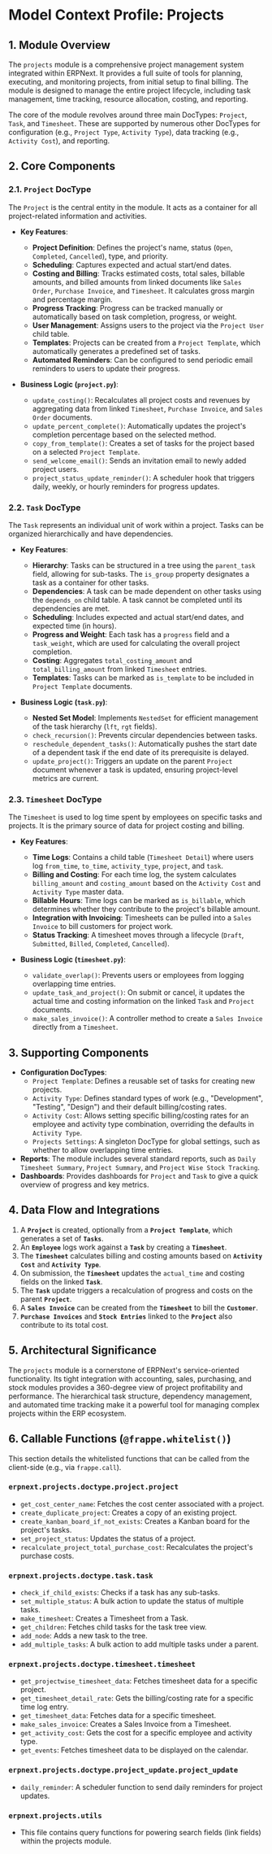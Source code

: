 # Model Context Profile: Projects

## 1. Module Overview

The `projects` module is a comprehensive project management system integrated within ERPNext. It provides a full suite of tools for planning, executing, and monitoring projects, from initial setup to final billing. The module is designed to manage the entire project lifecycle, including task management, time tracking, resource allocation, costing, and reporting.

The core of the module revolves around three main DocTypes: `Project`, `Task`, and `Timesheet`. These are supported by numerous other DocTypes for configuration (e.g., `Project Type`, `Activity Type`), data tracking (e.g., `Activity Cost`), and reporting.

## 2. Core Components

### 2.1. `Project` DocType

The `Project` is the central entity in the module. It acts as a container for all project-related information and activities.

-   **Key Features**:
    -   **Project Definition**: Defines the project's name, status (`Open`, `Completed`, `Cancelled`), type, and priority.
    -   **Scheduling**: Captures expected and actual start/end dates.
    -   **Costing and Billing**: Tracks estimated costs, total sales, billable amounts, and billed amounts from linked documents like `Sales Order`, `Purchase Invoice`, and `Timesheet`. It calculates gross margin and percentage margin.
    -   **Progress Tracking**: Progress can be tracked manually or automatically based on task completion, progress, or weight.
    -   **User Management**: Assigns users to the project via the `Project User` child table.
    -   **Templates**: Projects can be created from a `Project Template`, which automatically generates a predefined set of tasks.
    -   **Automated Reminders**: Can be configured to send periodic email reminders to users to update their progress.

-   **Business Logic (`project.py`)**:
    -   `update_costing()`: Recalculates all project costs and revenues by aggregating data from linked `Timesheet`, `Purchase Invoice`, and `Sales Order` documents.
    -   `update_percent_complete()`: Automatically updates the project's completion percentage based on the selected method.
    -   `copy_from_template()`: Creates a set of tasks for the project based on a selected `Project Template`.
    -   `send_welcome_email()`: Sends an invitation email to newly added project users.
    -   `project_status_update_reminder()`: A scheduler hook that triggers daily, weekly, or hourly reminders for progress updates.

### 2.2. `Task` DocType

The `Task` represents an individual unit of work within a project. Tasks can be organized hierarchically and have dependencies.

-   **Key Features**:
    -   **Hierarchy**: Tasks can be structured in a tree using the `parent_task` field, allowing for sub-tasks. The `is_group` property designates a task as a container for other tasks.
    -   **Dependencies**: A task can be made dependent on other tasks using the `depends_on` child table. A task cannot be completed until its dependencies are met.
    -   **Scheduling**: Includes expected and actual start/end dates, and expected time (in hours).
    -   **Progress and Weight**: Each task has a `progress` field and a `task_weight`, which are used for calculating the overall project completion.
    -   **Costing**: Aggregates `total_costing_amount` and `total_billing_amount` from linked `Timesheet` entries.
    -   **Templates**: Tasks can be marked as `is_template` to be included in `Project Template` documents.

-   **Business Logic (`task.py`)**:
    -   **Nested Set Model**: Implements `NestedSet` for efficient management of the task hierarchy (`lft`, `rgt` fields).
    -   `check_recursion()`: Prevents circular dependencies between tasks.
    -   `reschedule_dependent_tasks()`: Automatically pushes the start date of a dependent task if the end date of its prerequisite is delayed.
    -   `update_project()`: Triggers an update on the parent `Project` document whenever a task is updated, ensuring project-level metrics are current.

### 2.3. `Timesheet` DocType

The `Timesheet` is used to log time spent by employees on specific tasks and projects. It is the primary source of data for project costing and billing.

-   **Key Features**:
    -   **Time Logs**: Contains a child table (`Timesheet Detail`) where users log `from_time`, `to_time`, `activity_type`, `project`, and `task`.
    -   **Billing and Costing**: For each time log, the system calculates `billing_amount` and `costing_amount` based on the `Activity Cost` and `Activity Type` master data.
    -   **Billable Hours**: Time logs can be marked as `is_billable`, which determines whether they contribute to the project's billable amount.
    -   **Integration with Invoicing**: Timesheets can be pulled into a `Sales Invoice` to bill customers for project work.
    -   **Status Tracking**: A timesheet moves through a lifecycle (`Draft`, `Submitted`, `Billed`, `Completed`, `Cancelled`).

-   **Business Logic (`timesheet.py`)**:
    -   `validate_overlap()`: Prevents users or employees from logging overlapping time entries.
    -   `update_task_and_project()`: On submit or cancel, it updates the actual time and costing information on the linked `Task` and `Project` documents.
    -   `make_sales_invoice()`: A controller method to create a `Sales Invoice` directly from a `Timesheet`.

## 3. Supporting Components

-   **Configuration DocTypes**:
    -   `Project Template`: Defines a reusable set of tasks for creating new projects.
    -   `Activity Type`: Defines standard types of work (e.g., "Development", "Testing", "Design") and their default billing/costing rates.
    -   `Activity Cost`: Allows setting specific billing/costing rates for an employee and activity type combination, overriding the defaults in `Activity Type`.
    -   `Projects Settings`: A singleton DocType for global settings, such as whether to allow overlapping time entries.
-   **Reports**: The module includes several standard reports, such as `Daily Timesheet Summary`, `Project Summary`, and `Project Wise Stock Tracking`.
-   **Dashboards**: Provides dashboards for `Project` and `Task` to give a quick overview of progress and key metrics.

## 4. Data Flow and Integrations

1.  A **`Project`** is created, optionally from a **`Project Template`**, which generates a set of **`Tasks`**.
2.  An **`Employee`** logs work against a **`Task`** by creating a **`Timesheet`**.
3.  The **`Timesheet`** calculates billing and costing amounts based on **`Activity Cost`** and **`Activity Type`**.
4.  On submission, the **`Timesheet`** updates the `actual_time` and costing fields on the linked **`Task`**.
5.  The **`Task`** update triggers a recalculation of progress and costs on the parent **`Project`**.
6.  A **`Sales Invoice`** can be created from the **`Timesheet`** to bill the **`Customer`**.
7.  **`Purchase Invoices`** and **`Stock Entries`** linked to the **`Project`** also contribute to its total cost.

## 5. Architectural Significance

The `projects` module is a cornerstone of ERPNext's service-oriented functionality. Its tight integration with accounting, sales, purchasing, and stock modules provides a 360-degree view of project profitability and performance. The hierarchical task structure, dependency management, and automated time tracking make it a powerful tool for managing complex projects within the ERP ecosystem.

## 6. Callable Functions (`@frappe.whitelist()`)

This section details the whitelisted functions that can be called from the client-side (e.g., via `frappe.call`).

### `erpnext.projects.doctype.project.project`
- `get_cost_center_name`: Fetches the cost center associated with a project.
- `create_duplicate_project`: Creates a copy of an existing project.
- `create_kanban_board_if_not_exists`: Creates a Kanban board for the project's tasks.
- `set_project_status`: Updates the status of a project.
- `recalculate_project_total_purchase_cost`: Recalculates the project's purchase costs.

### `erpnext.projects.doctype.task.task`
- `check_if_child_exists`: Checks if a task has any sub-tasks.
- `set_multiple_status`: A bulk action to update the status of multiple tasks.
- `make_timesheet`: Creates a Timesheet from a Task.
- `get_children`: Fetches child tasks for the task tree view.
- `add_node`: Adds a new task to the tree.
- `add_multiple_tasks`: A bulk action to add multiple tasks under a parent.

### `erpnext.projects.doctype.timesheet.timesheet`
- `get_projectwise_timesheet_data`: Fetches timesheet data for a specific project.
- `get_timesheet_detail_rate`: Gets the billing/costing rate for a specific time log entry.
- `get_timesheet_data`: Fetches data for a specific timesheet.
- `make_sales_invoice`: Creates a Sales Invoice from a Timesheet.
- `get_activity_cost`: Gets the cost for a specific employee and activity type.
- `get_events`: Fetches timesheet data to be displayed on the calendar.

### `erpnext.projects.doctype.project_update.project_update`
- `daily_reminder`: A scheduler function to send daily reminders for project updates.

### `erpnext.projects.utils`
- This file contains query functions for powering search fields (link fields) within the projects module.